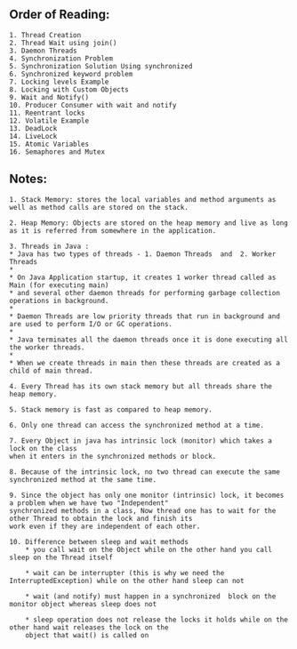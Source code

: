 ## Order of Reading: 

    1. Thread Creation
    2. Thread Wait using join()
    3. Daemon Threads
    4. Synchronization Problem
    5. Synchronization Solution Using synchronized
    6. Synchronized keyword problem
    7. Locking levels Example
    8. Locking with Custom Objects
    9. Wait and Notify()
    10. Producer Consumer with wait and notify
    11. Reentrant locks
    12. Volatile Example
    13. DeadLock
    14. LiveLock
    15. Atomic Variables
    16. Semaphores and Mutex

## Notes: 


    1. Stack Memory: stores the local variables and method arguments as well as method calls are stored on the stack.
    
    2. Heap Memory: Objects are stored on the heap memory and live as long as it is referred from somewhere in the application.
    
    3. Threads in Java : 
    * Java has two types of threads - 1. Daemon Threads  and  2. Worker Threads
    *
    * On Java Application startup, it creates 1 worker thread called as Main (for executing main)
    * and several other daemon threads for performing garbage collection operations in background.
    *
    * Daemon Threads are low priority threads that run in background and are used to perform I/O or GC operations.
    *
    * Java terminates all the daemon threads once it is done executing all the worker threads.
    *
    * When we create threads in main then these threads are created as a child of main thread.
    
    4. Every Thread has its own stack memory but all threads share the heap memory.
    
    5. Stack memory is fast as compared to heap memory.
    
    6. Only one thread can access the synchronized method at a time.
    
    7. Every Object in java has intrinsic lock (monitor) which takes a lock on the class 
    when it enters in the synchronized methods or block.
    
    8. Because of the intrinsic lock, no two thread can execute the same synchronized method at the same time.
    
    9. Since the object has only one monitor (intrinsic) lock, it becomes a problem when we have two "Independent"
    synchronized methods in a class, Now thread one has to wait for the other Thread to obtain the lock and finish its 
    work even if they are independent of each other.
    
    10. Difference between sleep and wait methods
        * you call wait on the Object while on the other hand you call sleep on the Thread itself
        
        * wait can be interrupter (this is why we need the InterruptedException) while on the other hand sleep can not
        
        * wait (and notify) must happen in a synchronized  block on the monitor object whereas sleep does not
        
        * sleep operation does not release the locks it holds while on the other hand wait releases the lock on the 
        object that wait() is called on